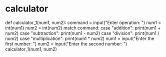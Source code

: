 # calculator
def calculator_1(num1, num2):
    command = input("Enter operation: ")
    num1 = int(num1)
    num2 = int(num2)
    match command:
        case "addition":
            print(num1 + num2)
        case "subtraction":
            print(num1 - num2)
        case "division":
                print(num1 / num2)
        case "multiplication":
            print(num1 * num2)
num1 = input("Enter the first number: ")
num2 = input("Enter the second number: ")
calculator_1(num1, num2)
